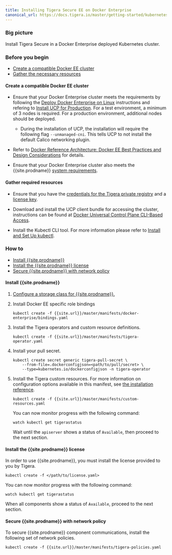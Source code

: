 ```yaml
---
title: Installing Tigera Secure EE on Docker Enterprise
canonical_url: https://docs.tigera.io/master/getting-started/kubernetes/self-managed-on-prem/docker-enterprise
---
```


### Big picture

Install Tigera Secure in a Docker Enterprise deployed Kubernetes cluster.

### Before you begin

- [Create a compatible Docker EE cluster](#create-a-compatible-docker-ee-cluster)
- [Gather the necessary resources](#gather-required-resources)

#### Create a compatible Docker EE cluster

- Ensure that your Docker Enterprise cluster meets the requirements by following the [Deploy Docker Enterprise on Linux](https://docs.docker.com/v17.09/datacenter/install/linux/) instructions and refering to [Install UCP for Production](https://docs.docker.com/ee/ucp/admin/install/). For a test environment, a minimum of 3 nodes is required. For a production environment, additional nodes should be deployed.
  - During the installation of UCP, the installation will require the following flag `--unmanaged-cni`. This tells UCP to not install the default Calico networking plugin.

- Refer to [Docker Reference Architecture: Docker EE Best Practices and Design Considerations](https://success.docker.com/article/docker-ee-best-practices) for details.

- Ensure that your Docker Enterprise cluster also meets the {{site.prodname}} [system requirements](../requirements).

#### Gather required resources

- Ensure that you have the [credentials for the Tigera private registry](../../../getting-started/#obtain-the-private-registry-credentials)
  and a [license key](../../../getting-started/#obtain-a-license-key).

- Download and install the UCP client bundle for accessing the cluster, instructions can be
  found at [Docker Universal Control Plane CLI-Based Access](https://docs.docker.com/ee/ucp/user-access/cli/).

- Install the Kubectl CLI tool. For more information please refer to [Install and Set Up kubectl](https://kubernetes.io/docs/tasks/tools/install-kubectl/).

### How to

- [Install {{site.prodname}}](#install-tigera-secure-ee)
- [Install the {{site.prodname}} license](#install-the-tigera-secure-ee-license)
- [Secure {{site.prodname}} with network policy](#secure-tigera-secure-ee-with-network-policy)

#### Install {{site.prodname}}

1. [Configure a storage class for {{site.prodname}}.]()

1. Install Docker EE specific role bindings

   ```
   kubectl create -f {{site.url}}/master/manifests/docker-enterprise/bindings.yaml
   ```

1. Install the Tigera operators and custom resource definitions.

   ```
   kubectl create -f {{site.url}}/master/manifests/tigera-operator.yaml
   ```

1. Install your pull secret.

   ```
   kubectl create secret generic tigera-pull-secret \
       --from-file=.dockerconfigjson=<path/to/pull/secret> \
       --type=kubernetes.io/dockerconfigjson -n tigera-operator
   ```

1. Install the Tigera custom resources. For more information on configuration options available in this manifest, see [the installation reference](/{{page.version}}/reference/installation/api).

   ```
   kubectl create -f {{site.url}}/master/manifests/custom-resources.yaml
   ```

   You can now monitor progress with the following command:

   ```
   watch kubectl get tigerastatus
   ```

   Wait until the `apiserver` shows a status of `Available`, then proceed to the next section.

#### Install the {{site.prodname}} license

In order to use {{site.prodname}}, you must install the license provided to you by Tigera.

```
kubectl create -f </path/to/license.yaml>
```

You can now monitor progress with the following command:

```
watch kubectl get tigerastatus
```

When all components show a status of `Available`, proceed to the next section.

#### Secure {{site.prodname}} with network policy

To secure {{site.prodname}} component communications, install the following set of network policies.

```
kubectl create -f {{site.url}}/master/manifests/tigera-policies.yaml
```

